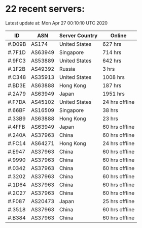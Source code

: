 # 22 recent servers:

Latest update at: Mon Apr 27 00:10:10 UTC 2020

| ID | ASN | Server Country | Online |
| -- | --- | -------------- | ------ |
| #.D09B | AS174 | United States | 627 hrs |
| #.7F1D | AS63949 | Singapore | 714 hrs |
| #.9FC3 | AS53889 | United States | 642 hrs |
| #.1F2B | AS49392 | Russia | 3 hrs |
| #.C348 | AS35913 | United States | 1008 hrs |
| #.BD3E | AS63888 | Hong Kong | 187 hrs |
| #.2A79 | AS63949 | Japan | 1951 hrs |
| #.F7DA | AS45102 | United States | 24 hrs offline |
| #.66BF | AS16509 | Singapore | 38 hrs |
| #.33B9 | AS63888 | Hong Kong | 23 hrs |
| #.4FFB | AS63949 | Japan | 60 hrs offline |
| #.240A | AS37963 | China | 60 hrs offline |
| #.FC14 | AS64271 | Hong Kong | 24 hrs offline |
| #.E947 | AS37963 | China | 60 hrs offline |
| #.9990 | AS37963 | China | 60 hrs offline |
| #.0342 | AS37963 | China | 60 hrs offline |
| #.3202 | AS37963 | China | 60 hrs offline |
| #.1D64 | AS37963 | China | 60 hrs offline |
| #.2C27 | AS37963 | China | 60 hrs offline |
| #.F087 | AS20473 | Japan | 25 hrs offline |
| #.3518 | AS37963 | China | 60 hrs offline |
| #.B384 | AS37963 | China | 60 hrs offline |

